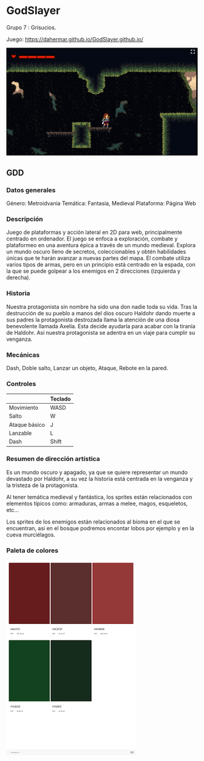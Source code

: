 # GodSlayer  

Grupo 7 : Grisucios.

Juego: https://dahermar.github.io/GodSlayer.github.io/



![Juego](./assets/sprites/Foto1.png)

<h2>GDD</h2>

<h3>Datos generales</h3>

Género: Metroidvania
Temática: Fantasía, Medieval
Plataforma: Página Web


<h3>Descripción</h3>

Juego de plataformas y acción lateral en 2D para web, principalmente centrado en ordenador. El juego se enfoca a exploración, combate y plataformeo en una aventura épica a través de un mundo medieval. Explora un mundo oscuro lleno de secretos, coleccionables y obtén habilidades únicas que te harán avanzar a nuevas partes del mapa. El combate utiliza varios tipos de armas, pero en un principio está centrado en la espada, con la que se puede golpear a los enemigos en 2 direcciones (izquierda y derecha). 

<h3>Historia</h3>
Nuestra protagonista sin nombre ha sido una don nadie toda su vida. Tras la destrucción de su pueblo a manos del dios oscuro Haldohr dando muerte a sus padres la protagonista destrozada llama la atención de una diosa benevolente llamada Axelia. Esta decide ayudarla para acabar con la tiranía de Haldohr. Así nuestra protagonista se adentra en un viaje para cumplir su venganza.

<h3>Mecánicas</h3>Dash, Doble salto, Lanzar un objeto, Ataque, Rebote en la pared.

<h3>Controles</h3>

|              |Teclado              |
|--------------|---------------------|             
|Movimiento    | WASD                |
|Salto         | W                   |
|Ataque básico | J                   | 
|Lanzable      | L                   | 
|Dash          | Shift               |

<h3>Resumen de dirección artística</h3>

Es un mundo oscuro y apagado, ya que se quiere representar un mundo devastado por Haldohr, a su vez la historia está centrada en la venganza y la tristeza de la protagonista.

Al tener temática medieval y fantástica, los sprites están relacionados con elementos típicos como: armaduras, armas a melee, magos, esqueletos, etc...

Los sprites de los enemigos están relacionados al bioma en el que se encuentran, asi en el bosque podremos encontar lobos por ejemplo y en la cueva murciélagos.

<h3>Paleta de colores</h3>

![paleta de colores](./assets/sprites/Paleta.jpg)





